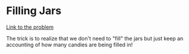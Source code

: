 # Filling Jars
[Link to the problem](https://www.hackerrank.com/challenges/filling-jars/problem?isFullScreen=true)

The trick is to realize that we don't need to "fill" the jars but just keep an accounting of how many candies are being filled in!  
